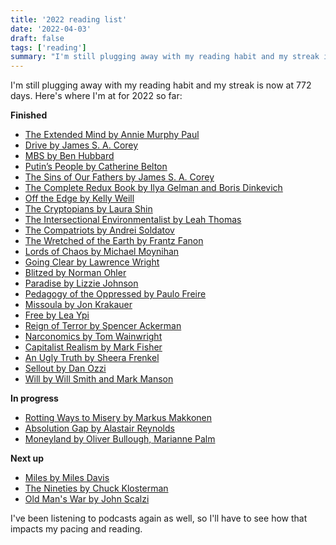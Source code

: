 ```yaml
---
title: '2022 reading list'
date: '2022-04-03'
draft: false
tags: ['reading']
summary: "I'm still plugging away with my reading habit and my streak is now at 772 days."
---
```


I'm still plugging away with my reading habit and my streak is now at 772 days.<!-- excerpt --> Here's where I'm at for 2022 so far:

**Finished**

-   [The Extended Mind by Annie Murphy Paul](https://oku.club/book/the-extended-mind-by-annie-murphy-paul-Mzlrf)
-   [Drive by James S. A. Corey](https://oku.club/book/drive-by-james-s-a-corey-DXapB)
-   [MBS by Ben Hubbard](https://oku.club/book/mbs-by-ben-hubbard-HTrlr)
-   [Putin’s People by Catherine Belton](https://oku.club/book/putins-people-by-catherine-belton-cHBSw)
-   [The Sins of Our Fathers by James S. A. Corey](https://oku.club/book/the-sins-of-our-fathers-by-james-s-a-corey-HKXjt)
-   [The Complete Redux Book by Ilya Gelman and Boris Dinkevich](https://leanpub.com/redux-book)
-   [Off the Edge by Kelly Weill](https://oku.club/book/off-the-edge-by-kelly-weill-SKujn)
-   [The Cryptopians by Laura Shin](https://oku.club/book/the-cryptopians-by-laura-shin-S43ey)
-   [The Intersectional Environmentalist by Leah Thomas](https://oku.club/book/the-intersectional-environmentalist-by-leah-thomas-3o8nH)
-   [The Compatriots by Andrei Soldatov](https://oku.club/book/the-compatriots-by-andrei-soldatov-UMhCz)
-   [The Wretched of the Earth by Frantz Fanon](https://oku.club/book/the-wretched-of-the-earth-by-frantz-fanon-8On3n)
-   [Lords of Chaos by Michael Moynihan](https://oku.club/book/lords-of-chaos-by-michael-moynihan-TQeVA)
-   [Going Clear by Lawrence Wright](https://oku.club/book/going-clear-by-lawrence-wright-ChtJe)
-   [Blitzed by Norman Ohler](https://oku.club/book/blitzed-by-norman-ohler-CZnyf)
-   [Paradise by Lizzie Johnson](https://oku.club/book/paradise-by-lizzie-johnson-BHfRA)
-   [Pedagogy of the Oppressed by Paulo Freire](https://oku.club/book/pedagogy-of-the-oppressed-by-paulo-freire-nGgoW)
-   [Missoula by Jon Krakauer](https://oku.club/book/missoula-by-jon-krakauer-ggUIz)
-   [Free by Lea Ypi](https://oku.club/book/free-by-lea-ypi-k3V1u)
-   [Reign of Terror by Spencer Ackerman](https://oku.club/book/reign-of-terror-by-spencer-ackerman-vNJMb)
-   [Narconomics by Tom Wainwright](https://oku.club/book/narconomics-by-tom-wainwright-qRrxi)
-   [Capitalist Realism by Mark Fisher](https://oku.club/book/capitalist-realism-by-mark-fisher-Lq4Gm)
-   [An Ugly Truth by Sheera Frenkel](https://oku.club/book/an-ugly-truth-by-sheera-frenkel-RxLoN)
-   [Sellout by Dan Ozzi](https://oku.club/book/sellout-by-dan-ozzi-wXvCV)
-   [Will by Will Smith and Mark Manson](https://oku.club/book/will-by-will-manson-smith-mark-YfBE1)

**In progress**

-   [Rotting Ways to Misery by Markus Makkonen](https://oku.club/book/rotting-ways-to-misery-by-markus-makkonen-MPt17)
-   [Absolution Gap by Alastair Reynolds](https://oku.club/book/absolution-gap-by-alastair-reynolds-RHAFH)
-   [Moneyland by Oliver Bullough, Marianne Palm](https://oku.club/book/moneyland-by-oliver-bullough-s9wvO)

**Next up**

-   [Miles by Miles Davis](https://oku.club/book/miles-by-miles-davis-UG9m7)
-   [The Nineties by Chuck Klosterman](https://oku.club/book/the-nineties-by-chuck-klosterman-QNgHC)
-   [Old Man's War by John Scalzi](https://oku.club/book/old-mans-war-by-john-scalzi-H7UHv)

I've been listening to podcasts again as well, so I'll have to see how that impacts my pacing and reading.
